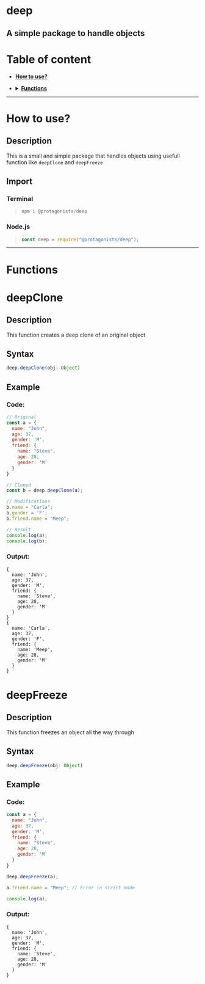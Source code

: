 # deep

## A simple package to handle objects



# Table of content

* [**How to use?**](#how-to-use)
* <details><summary><a href="#functions"><b>Functions</b></a></summary>
  <p>

    * [**deepClone**](#deepclone)
    * [**deepFreeze**](#deepfreeze)

  </p>
</details>

---



# How to use?

## Description

This is a small and simple package that handles objects using usefull function like `deepClone` and `deepFreeze`

## Import

### Terminal

> `npm i @protagonists/deep`

### Node.js

> ```js
> const deep = require("@protagonists/deep");
> ```

---



# Functions

# deepClone

## Description

This function creates a deep clone of an original object

## Syntax

```js
deep.deepClone(obj: Object)
```

## Example

### Code:

```js
// Original
const a = {
  name: "John",
  age: 37,
  gender: 'M',
  friend: {
    name: "Steve",
    age: 28,
    gender: 'M'
  }
}

// Cloned
const b = deep.deepClone(a);

// Modifications
b.name = "Carla";
b.gender = 'F';
b.friend.name = "Meep";

// Result
console.log(a);
console.log(b);
```

### Output:

```
{
  name: 'John',
  age: 37,
  gender: 'M',
  friend: {
    name: 'Steve',
    age: 28,
    gender: 'M'
  }
}
{
  name: 'Carla',
  age: 37,
  gender: 'F',
  friend: {
    name: 'Meep',
    age: 28,
    gender: 'M'
  }
}
```



# deepFreeze

## Description

This function freezes an object all the way through

## Syntax

```js
deep.deepFreeze(obj: Object)
```

## Example

### Code:

```js
const a = {
  name: "John",
  age: 37,
  gender: 'M',
  friend: {
    name: "Steve",
    age: 28,
    gender: 'M'
  }
}

deep.deepFreeze(a);

a.friend.name = "Meep"; // Error in strict mode

console.log(a);
```

### Output:

```
{
  name: 'John',
  age: 37,
  gender: 'M',
  friend: {
    name: 'Steve',
    age: 28,
    gender: 'M'
  }
}
